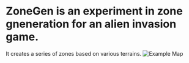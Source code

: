 # ZoneGen is an experiment in zone gneneration for an alien invasion game.
It creates a series of zones based on various terrains.
![Example Map][def]

[def]: /repository/example/example1.png?raw=true "Example Map"